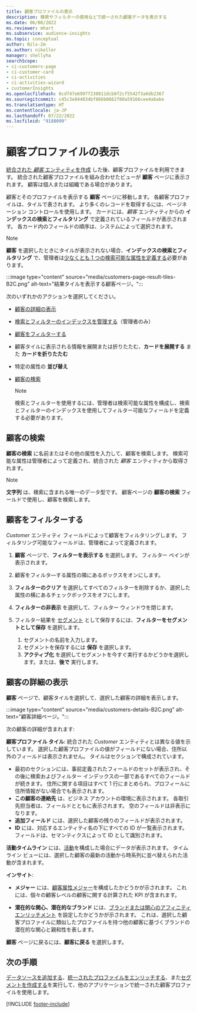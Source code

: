 ```yaml
---
title: 顧客プロファイルの表示
description: 検索やフィルターの使用などで統一された顧客データを表示する
ms.date: 06/08/2022
ms.reviewer: mhart
ms.subservice: audience-insights
ms.topic: conceptual
author: Nils-2m
ms.author: nikeller
manager: shellyha
searchScope:
- ci-customers-page
- ci-customer-card
- ci-activities
- ci-activities-wizard
- customerInsights
ms.openlocfilehash: 6cdf47e6997f230811dcb0f2cf5542f3a6db2367
ms.sourcegitcommit: c45c3e044034bf866b0662f80a59166cee4ababe
ms.translationtype: HT
ms.contentlocale: ja-JP
ms.lasthandoff: 07/22/2022
ms.locfileid: "9188099"
---
```

# <a name="view-customer-profiles"></a>顧客プロファイルの表示

[統合された *顧客* エンティティを作成](data-unification.md) した後、顧客プロファイルを利用できます。 統合された顧客プロファイルを組み合わせたビューが **顧客** ページに表示されます。 顧客は個人または組織である場合があります。

顧客とそのプロファイルを表示する **顧客** ページに移動します。 各顧客プロファイルは、タイルで表されます。 より多くのレコードを取得するには、ページネーション コントロールを使用します。 カードには、*顧客* エンティティからの **インデックスの検索とフィルタリング** で定義されているフィールドが表示されます。 各カード内のフィールドの順序は、システムによって選択されます。

> [!NOTE]
> **顧客** を選択したときにタイルが表示されない場合、**インデックスの検索とフィルタリング** で、管理者は[少なくとも 1 つの検索可能な属性を定義する](search-filter-index.md)必要があります。

:::image type="content" source="media/customers-page-result-tiles-B2C.png" alt-text="結果タイルを表示する顧客ページ。":::

次のいずれかのアクションを選択してください。
- [顧客の詳細の表示](#view-customer-details)
- [検索とフィルターのインデックスを管理する](search-filter-index.md)（管理者のみ）
- [顧客をフィルターする](#filter-customers)
- 顧客タイルに表示される情報を展開または折りたたむ、**カードを展開する** また **カードを折りたたむ**
- 特定の属性の **並び替え**
- [顧客の検索](#search-for-customers)

  > [!NOTE]
  > 検索とフィルターを使用するには、管理者は検索可能な属性を構成し、検索とフィルターのインデックスを使用してフィルター可能なフィールドを定義する必要があります。

## <a name="search-for-customers"></a>顧客の検索

**顧客の検索** に名前またはその他の属性を入力して、顧客を検索します。 検索可能な属性は管理者によって定義され、統合された *顧客* エンティティから取得されます。

> [!NOTE]
> **文字列** は、検索に含まれる唯一のデータ型です。 顧客ページの **顧客の検索** フィールドで使用し、顧客を検索します。

## <a name="filter-customers"></a>顧客をフィルターする

*Customer* エンティティ フィールドによって顧客をフィルタリングします。 フィルタリング可能なフィールドは、管理者によって定義されます。

1. **顧客** ページで、**フィルターを表示する** を選択します。 フィルター ペインが表示されます。

1. 顧客をフィルタ―する属性の隣にあるボックスをオンにします。

1. **フィルターのクリア** を選択してすべてのフィルターを削除するか、選択した属性の横にあるチェックボックスをオフにします。

1. **フィルターの非表示** を選択して、フィルター ウィンドウを閉じます。

1. フィルター結果を [セグメント](segments.md) として保存するには、**フィルターをセグメントとして保存** を選択します。
   1. セグメントの名前を入力します。
   1. セグメントを保存するには **保存** を選択します。
   1. **アクティブ化** を選択してセグメントを今すぐ実行するかどうかを選択します。または、**後で** 実行します。

## <a name="view-customer-details"></a>顧客の詳細の表示

**顧客** ページで、顧客タイルを選択して、選択した顧客の詳細を表示します。

:::image type="content" source="media/customers-details-B2C.png" alt-text="顧客詳細ページ。":::

次の顧客の詳細が含まれます:

**顧客プロファイル タイル**: 統合された *Customer* エンティティとは異なる値を示しています。 選択した顧客プロファイルの値がフィールドにない場合、住所以外のフィールドは表示されません。 タイルはセクションで構成されています。

- 最初のセクションには、事前定義されたフィールドのセットが表示され、その後に検索およびフィルター インデックスの一部であるすべてのフィールドが続きます。 住所に関する項目はすべて 1 行にまとめられ、プロフィールに住所情報がない場合でも表示されます。
- **この顧客の連絡先** は、ビジネス アカウントの環境に表示されます。 各取引先担当者は、フィールドとともに表示されます。 空のフィールドは非表示になります。
- **追加フィールド** には、選択した顧客の残りのフィールドが表示されます。
- **ID** には、対応するエンティティ名の下にすべての ID が一覧表示されます。 フィールドは、セマンティクスによって ID として識別されます。

**活動タイムライン** には、[活動](activities.md)を構成した場合にデータが表示されます。 タイムライン ビューには、選択した顧客の最新の活動から時系列に並べ替えられた活動が含まれます。

**インサイト**:

- **メジャー** には、[顧客属性メジャー](measures.md)を構成したかどうかが示されます。 これには、個々の顧客レベルの顧客に関する計算された KPI が含まれます。

- **潜在的な関心、潜在的なブランド** には、[ブランドまたは関心のアフィニティ エンリッチメント](enrichment-microsoft.md) を設定したかどうかが示されます。 これは、選択した顧客プロファイルに類似したプロファイルを持つ他の顧客に基づくブランドの潜在的な関心と親和性を表します。

**顧客** ページに戻るには、**顧客に戻る** を選択します。

## <a name="next-steps"></a>次の手順

[データソースを追加する](data-sources.md)、[統一されたプロファイルをエンリッチする](enrichment-hub.md)、また[セグメントを作成する](segments.md)を実行して、他のアプリケーションで統一された顧客プロファイルを使用します。

[!INCLUDE [footer-include](includes/footer-banner.md)]
